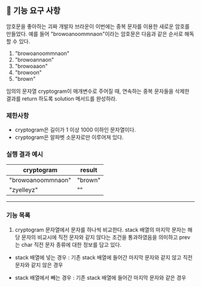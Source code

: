 ## 🚀 기능 요구 사항

암호문을 좋아하는 괴짜 개발자 브라운이 이번에는 중복 문자를 이용한 새로운 암호를 만들었다. 예를 들어 "browoanoommnaon"이라는 암호문은 다음과 같은 순서로 해독할 수 있다.

1. "browoanoommnaon"
2. "browoannaon"
3. "browoaaon"
4. "browoon"
5. "brown"

임의의 문자열 cryptogram이 매개변수로 주어질 때, 연속하는 중복 문자들을 삭제한 결과를 return 하도록 solution 메서드를 완성하라.

### 제한사항

- cryptogram은 길이가 1 이상 1000 이하인 문자열이다.
- cryptogram은 알파벳 소문자로만 이루어져 있다.

### 실행 결과 예시

| cryptogram        | result  |
| ----------------- | ------- |
| "browoanoommnaon" | "brown" |
| "zyelleyz"        | ""      |

---
### 기능 목록
1. cryptogram 문자열에서 문자를 하나씩 비교한다.
stack 배열의 마지막 문자는 해당 문자의 비교시에 직전 문자와 같지 않다는 조건을 통과하였음을 의미하고 prev는 char 직전 문자 종류에 대한 정보를 담고 있다.

  - stack 배열에 넣는 경우 : 기존 stack 배열에 들어간 마지막 문자와 같지 않고 직전 문자와 같지 않은 경우 

  - stack 배열에서 빼는 경우 : 기존 stack 배열에 들어간 마지막 문자와 같은 경우
